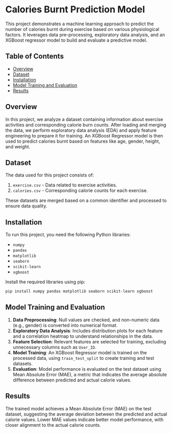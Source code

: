 # Calories Burnt Prediction Model

This project demonstrates a machine learning approach to predict the number of calories burnt during exercise based on various physiological factors. It leverages data pre-processing, exploratory data analysis, and an XGBoost regressor model to build and evaluate a predictive model.

## Table of Contents
- [Overview](#overview)
- [Dataset](#dataset)
- [Installation](#installation)
- [Model Training and Evaluation](#model-training-and-evaluation)
- [Results](#results)
  
## Overview
In this project, we analyze a dataset containing information about exercise activities and corresponding calorie burn counts. After loading and merging the data, we perform exploratory data analysis (EDA) and apply feature engineering to prepare it for training. An XGBoost Regressor model is then used to predict calories burnt based on features like age, gender, height, and weight.

## Dataset
The data used for this project consists of:
1. `exercise.csv` - Data related to exercise activities.
2. `calories.csv` - Corresponding calorie counts for each exercise.

These datasets are merged based on a common identifier and processed to ensure data quality.

## Installation
To run this project, you need the following Python libraries:
- `numpy`
- `pandas`
- `matplotlib`
- `seaborn`
- `scikit-learn`
- `xgboost`

Install the required libraries using pip:
```bash
pip install numpy pandas matplotlib seaborn scikit-learn xgboost 
```
## Model Training and Evaluation
1. **Data Preprocessing**: Null values are checked, and non-numeric data (e.g., gender) is converted into numerical format.
2. **Exploratory Data Analysis**: Includes distribution plots for each feature and a correlation heatmap to understand relationships in the data.
3. **Feature Selection**: Relevant features are selected for training, excluding unnecessary columns such as `User_ID`.
4. **Model Training**: An XGBoost Regressor model is trained on the processed data, using `train_test_split` to create training and test datasets.
5. **Evaluation**: Model performance is evaluated on the test dataset using Mean Absolute Error (MAE), a metric that indicates the average absolute difference between predicted and actual calorie values.

## Results
The trained model achieves a Mean Absolute Error (MAE) on the test dataset, suggesting the average deviation between the predicted and actual calorie values. Lower MAE values indicate better model performance, with closer alignment to the actual calorie counts.
